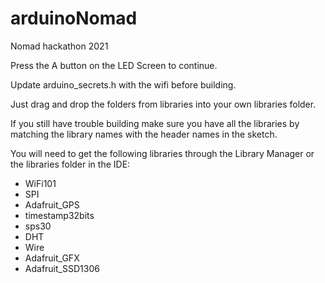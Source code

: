 # arduinoNomad
Nomad hackathon 2021

Press the A button on the LED Screen to continue.

Update arduino_secrets.h with the wifi before building.

Just drag and drop the folders from libraries into your own libraries folder.

If you still have trouble building make sure you have all the libraries by matching the library names with the header names in the sketch.

You will need to get the following libraries through the Library Manager or the libraries folder in the IDE:
* WiFi101
* SPI
* Adafruit_GPS
* timestamp32bits
* sps30
* DHT
* Wire
* Adafruit_GFX
* Adafruit_SSD1306

